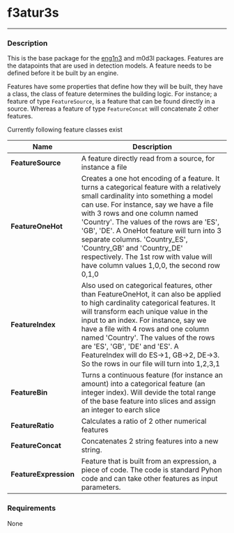 # f3atur3s
- - - 

### Description

This is the base package for the [eng1n3](https://github.com/t0kk35/eng1n3) and m0d3l packages. Features are the datapoints that are used in detection models. 
A feature needs to be defined before it be built by an engine. 

Features have some properties that define how they will be built, they have a class, the class of feature determines the 
building logic. For instance; a feature of type `FeatureSource`, is a feature that can be found directly in a source. 
Whereas a feature of type `FeatureConcat` will concatenate 2 other features.

Currently following feature classes exist

| **Name**      | Description                                                                                                                                                                                                                                                                                                                                                                                                                                                    |
|---------------|----------------------------------------------------------------------------------------------------------------------------------------------------------------------------------------------------------------------------------------------------------------------------------------------------------------------------------------------------------------------------------------------------------------------------------------------------------------|
| **FeatureSource** | A feature directly read from a source, for instance a file                                                                                                                                                                                                                                                                                                                                                                                                     |
| **FeatureOneHot** | Creates a one hot encoding of a feature. It turns a categorical feature with a relatively small cardinality into something a model can use. For instance, say we have a file with 3 rows and one column named 'Country'. The values of the rows are 'ES', 'GB', 'DE'. A OneHot feature will turn into 3 separate columns. 'Country_ES', 'Country_GB' and 'Country_DE' respectively. The 1st row with value will have column values 1,0,0, the second row 0,1,0 |
| **FeatureIndex** | Also used on categorical features, other than FeatureOneHot, it can also be applied to high cardinality categorical features. It will transform each unique value in the input to an index. For instance, say we have a file with 4 rows and one column named 'Country'. The values of the rows are 'ES', 'GB', 'DE' and 'ES'. A FeatureIndex will do ES->1, GB->2, DE->3. So the rows in our file will turn into 1,2,3,1                                      |
|**FeatureBin**| Turns a continuous feature (for instance an amount) into a categorical feature (an integer index). Will devide the total range of the base feature into slices and assign an integer to earch slice                                                                                                                                                                                                                                                            |
|**FeatureRatio**| Calculates a ratio of 2 other numerical features                                                                                                                                                                                                                                                                                                                                                                                                               |
|**FeatureConcat**| Concatenates 2 string features into a new string.                                                                                                                                                                                                                                                                                                                                                                                                              |
|**FeatureExpression**| Feature that is built from an expression, a piece of code. The code is standard Pyhon code and can take other features as input parameters.                                                                                                                                                                                                                                                                                                                    |
### Requirements
None


